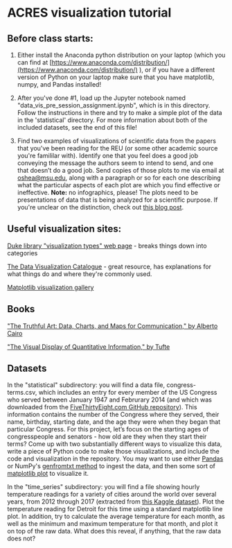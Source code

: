 # ACRES visualization tutorial

## Before class starts:

1. Either install the Anaconda python distribution on your laptop (which you can find at [https://www.anaconda.com/distribution/](https://www.anaconda.com/distribution/) ), or if you have a different version of Python on your laptop make sure that you have matplotlib, numpy, and Pandas installed!

2. After you've done #1, load up the Jupyter notebook  named "data\_vis\_pre\_session\_assignment.ipynb", which is in this directory.  Follow the instructions in there and try to make a simple plot of the data in the 'statistical' directory. For more information about both of the included datasets, see the end of this file!

3. Find two examples of visualizations of scientific data from the papers that you've been reading for the REU (or some other academic source you're famililar with).  Identify one that you feel does a good job conveying the message the authors seem to intend to send, and one that doesn’t do a good job.  Send copies of those plots to me via email at [oshea@msu.edu](mailto:oshea@msu.edu), along with a paragraph or so for each one describing what the particular aspects of each plot are which you find effective or ineffective.  **Note:** no infographics, please!  The plots need to be presentations of data that is being analyzed for a scientific purpose.  If you're unclear on the distinction, check out [this blog post](https://blog.prototypr.io/getting-it-right-why-infographics-are-not-the-same-as-data-visualizations-a23da7de745e).

## Useful visualization sites:

[Duke library "visualization types" web page](https://guides.library.duke.edu/datavis/vis_types) - breaks things down into categories

[The Data Visualization Catalogue](https://datavizcatalogue.com/) - great resource, has explanations for what things do and where they're commonly used.

[Matplotlib visualization gallery](https://matplotlib.org/gallery.html) 

## Books

["The Truthful Art: Data, Charts, and Maps for Communication," by Alberto Cairo](https://www.amazon.com/Truthful-Art-Data-Charts-Communication/dp/0321934075/)

["The Visual Display of Quantitative Information," by Tufte](https://www.amazon.com/Visual-Display-Quantitative-Information/dp/0961392142/)

## Datasets

In the "statistical" subdirectory:  you will find a data file, congress-terms.csv, which includes an entry for every member of the US Congress who served between January 1947 and Februrary 2014 (and which was downloaded from the [FiveThirtyEight.com GitHub repository](https://github.com/fivethirtyeight/data/tree/master/congress-age)). This information contains the number of the Congress where they served, their name, birthday, starting date, and the age they were when they began that particular Congress.  For this project, let’s focus on the starting ages of congresspeople and senators - how old are they when they start their terms?  Come up with two substantially different ways to visualize this data, write a piece of Python code to make those visualizations, and include the code and visualization in the repository.  You may want to use either [Pandas](https://pandas.pydata.org/) or NumPy's [genfromtxt method](https://docs.scipy.org/doc/numpy-1.13.0/reference/generated/numpy.genfromtxt.html) to ingest the data, and then some sort of [matplotlib plot](https://matplotlib.org/gallery.html) to visualize it.  

In the "time_series" subdirectory: you will find a file showing hourly temperature readings for a variety of cities around the world over several years, from 2012 through 2017 (extracted from [this Kaggle dataset](https://www.kaggle.com/selfishgene/historical-hourly-weather-data)). Plot the temperature reading for Detroit for this time using a standard matplotlib line plot. In addition, try to calculate the average temperature for each month, as well as the minimum and maximum temperature for that month, and plot it on top of the raw data. What does this reveal, if anything, that the raw data does not?